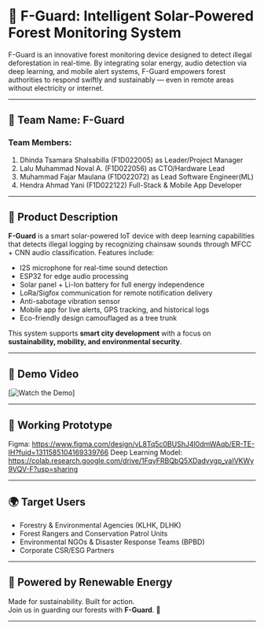 # 🌲 F-Guard: Intelligent Solar-Powered Forest Monitoring System

F-Guard is an innovative forest monitoring device designed to detect illegal deforestation in real-time. By integrating solar energy, audio detection via deep learning, and mobile alert systems, F-Guard empowers forest authorities to respond swiftly and sustainably — even in remote areas without electricity or internet.

---

## 👥 Team Name: **F-Guard**

### Team Members:
1. Dhinda Tsamara Shalsabilla (F1D022005) as Leader/Project Manager
2. Lalu Muhammad Noval A. (F1D022056) as CTO/Hardware Lead
3. Muhammad Fajar Maulana (F1D022072) as Lead Software Engineer(ML)
4. Hendra Ahmad Yani (F1D022122) Full-Stack & Mobile App Developer

---

## 📱 Product Description

**F-Guard** is a smart solar-powered IoT device with deep learning capabilities that detects illegal logging by recognizing chainsaw sounds through MFCC + CNN audio classification. Features include:

- I2S microphone for real-time sound detection  
- ESP32 for edge audio processing  
- Solar panel + Li-Ion battery for full energy independence  
- LoRa/Sigfox communication for remote notification delivery  
- Anti-sabotage vibration sensor  
- Mobile app for live alerts, GPS tracking, and historical logs  
- Eco-friendly design camouflaged as a tree trunk

This system supports **smart city development** with a focus on **sustainability, mobility, and environmental security**.

---

## 🎥 Demo Video

[![Watch the Demo](https://drive.google.com/file/d/1Nq2W6mTPKWU5S7NInsO3HGSkl91WWsjY/view?usp=sharing)]

---

## 🔗 Working Prototype

Figma: https://www.figma.com/design/vL8Tq5c0BUShJ4l0dmWAqb/ER-TE-IH?fuid=1311585104169339766 
Deep Learning Model: https://colab.research.google.com/drive/1FqyFRBQbQ5XDadvygp_yaIVKWy9VQV-F?usp=sharing  

---

## 🌍 Target Users

- Forestry & Environmental Agencies (KLHK, DLHK)  
- Forest Rangers and Conservation Patrol Units  
- Environmental NGOs & Disaster Response Teams (BPBD)  
- Corporate CSR/ESG Partners

---

## 🔋 Powered by Renewable Energy  
Made for sustainability. Built for action.  
Join us in guarding our forests with **F-Guard**. 🌿

---
